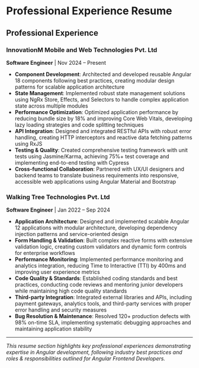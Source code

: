 # Professional Experience Resume

## Professional Experience

### InnovationM Mobile and Web Technologies Pvt. Ltd
**Software Engineer** | Nov 2024 – Present

- **Component Development**: Architected and developed reusable Angular 18 components following best practices, creating modular design patterns for scalable application architecture
- **State Management**: Implemented robust state management solutions using NgRx Store, Effects, and Selectors to handle complex application state across multiple modules
- **Performance Optimization**: Optimized application performance by reducing bundle size by 18% and improving Core Web Vitals, developing lazy loading strategies and code splitting techniques
- **API Integration**: Designed and integrated RESTful APIs with robust error handling, creating HTTP interceptors and reactive data fetching patterns using RxJS
- **Testing & Quality**: Created comprehensive testing framework with unit tests using Jasmine/Karma, achieving 75%+ test coverage and implementing end-to-end testing with Cypress
- **Cross-functional Collaboration**: Partnered with UX/UI designers and backend teams to translate business requirements into responsive, accessible web applications using Angular Material and Bootstrap

### Walking Tree Technologies Pvt. Ltd
**Software Engineer** | Jan 2022 – Sep 2024

- **Application Architecture**: Designed and implemented scalable Angular 12 applications with modular architecture, developing dependency injection patterns and service-oriented design
- **Form Handling & Validation**: Built complex reactive forms with extensive validation logic, creating custom validators and dynamic form controls for enterprise workflows
- **Performance Monitoring**: Implemented performance monitoring and analytics integration, reducing Time to Interactive (TTI) by 400ms and improving user experience metrics
- **Code Quality & Standards**: Established coding standards and best practices, conducting code reviews and mentoring junior developers while maintaining high code quality standards
- **Third-party Integration**: Integrated external libraries and APIs, including payment gateways, analytics tools, and third-party services with proper error handling and security measures
- **Bug Resolution & Maintenance**: Resolved 120+ production defects with 98% on-time SLA, implementing systematic debugging approaches and maintaining application stability

---

*This resume section highlights key professional experiences demonstrating expertise in Angular development, following industry best practices and roles & responsibilities outlined for Angular Frontend Developers.*
